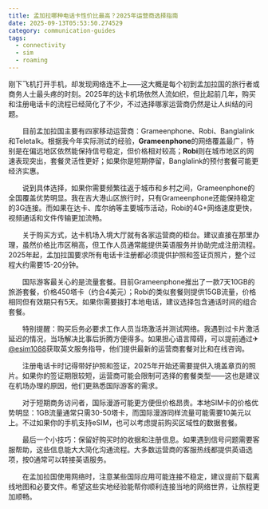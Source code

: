 ```yaml
---
title: 孟加拉哪种电话卡性价比最高？2025年运营商选择指南
date: 2025-09-13T05:53:50.274529
category: communication-guides
tags:
  - connectivity
  - sim
  - roaming
---
```


刚下飞机打开手机，却发现网络连不上——这大概是每个初到孟加拉国的旅行者或商务人士最头疼的时刻。2025年的达卡机场依然人流如织，但比起前几年，购买和注册电话卡的流程已经简化了不少，不过选择哪家运营商仍然是让人纠结的问题。

　　目前孟加拉国主要有四家移动运营商：Grameenphone、Robi、Banglalink和Teletalk。根据我今年实际测试的经验，**Grameenphone**的网络覆盖最广，特别是在偏远地区依然能保持信号稳定，但价格相对较高；**Robi**则在城市地区的网速表现突出，套餐灵活性更好；如果你是短期停留，Banglalink的预付套餐可能更经济实惠。

　　说到具体选择，如果你需要频繁往返于城市和乡村之间，Grameenphone的全国覆盖优势明显。我在吉大港山区旅行时，只有Grameenphone还能保持稳定的3G连接。而如果在达卡、库尔纳等主要城市活动，Robi的4G+网络速度更快，视频通话和文件传输更加流畅。

　　关于购买方式，达卡机场入境大厅就有各家运营商的柜台。建议直接在那里办理，虽然价格比市区稍高，但工作人员通常能提供英语服务并协助完成注册流程。2025年起，孟加拉国要求所有电话卡注册都必须提供护照和签证页照片，整个过程大约需要15-20分钟。

　　国际游客最关心的是流量套餐。目前Grameenphone推出了一款7天10GB的旅游套餐，价格450塔卡（约合4美元）；Robi的类似套餐则提供15GB流量，价格相同但有效期只有5天。如果你需要拨打本地电话，建议选择包含通话时间的组合套餐。

　　特别提醒：购买后务必要求工作人员当场激活并测试网络。我遇到过卡片激活延迟的情况，当场解决比事后折腾方便得多。如果担心语言障碍，可以提前通过✈[@esim1088](https://t.me/s/esim1088)获取英文服务指导，他们提供最新的运营商套餐对比和在线咨询。

　　注册电话卡时记得带好护照和签证，2025年开始还需要提供入境盖章页的照片。如果你的签证期限较短，运营商可能会限制可选择的套餐类型——这也是建议在机场办理的原因，他们更熟悉国际游客的需求。

　　对于短期商务访问者，国际漫游可能更方便但价格昂贵。本地SIM卡的价格优势明显：1GB流量通常只需30-50塔卡，而国际漫游同样流量可能需要10美元以上。不过如果你的手机支持eSIM，也可以考虑提前购买区域性的数据套餐。

　　最后一个小技巧：保留好购买时的收据和注册信息。如果遇到信号问题需要客服帮助，这些信息能大大简化沟通流程。大多数运营商的客服热线都提供英语选项，按0通常可以转接英语服务。

　　在孟加拉国使用网络时，注意某些国际应用可能连接不稳定，建议提前下载离线地图和必要文件。希望这些实地经验能帮你顺利连接当地的网络世界，让旅程更加顺畅。
